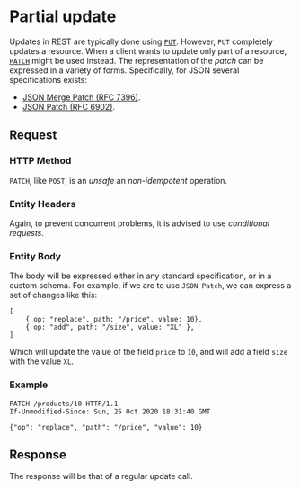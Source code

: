 # Partial update

Updates in REST are typically done using [`PUT`](../update_document/README.md). However, `PUT` completely updates a resource. When a client wants to update only part of a resource, [`PATCH`](https://tools.ietf.org/html/rfc5789) might be used instead. The representation of the _patch_ can be expressed in a variety of forms. Specifically, for JSON several specifications exists:

* [JSON Merge Patch (RFC 7396)](https://tools.ietf.org/html/rfc7396).
* [JSON Patch (RFC 6902)](https://tools.ietf.org/html/rfc6902).

## Request

### HTTP Method
`PATCH`, like `POST`, is an _unsafe_ an _non-idempotent_ operation.

### Entity Headers
Again, to prevent concurrent problems, it is advised to use _conditional requests_.

### Entity Body
The body will be expressed either in any standard specification, or in a custom schema. For example, if we are to use `JSON Patch`, we can express a set of changes like this:

```
[
    { op: "replace", path: "/price", value: 10},
    { op: "add", path: "/size", value: "XL" },
]
```

Which will update the value of the field `price` to `10`, and will add a field `size` with the value `XL`.

### Example
```
PATCH /products/10 HTTP/1.1
If-Unmodified-Since: Sun, 25 Oct 2020 18:31:40 GMT

{"op": "replace", "path": "/price", "value": 10}
```

## Response
The response will be that of a regular update call.
